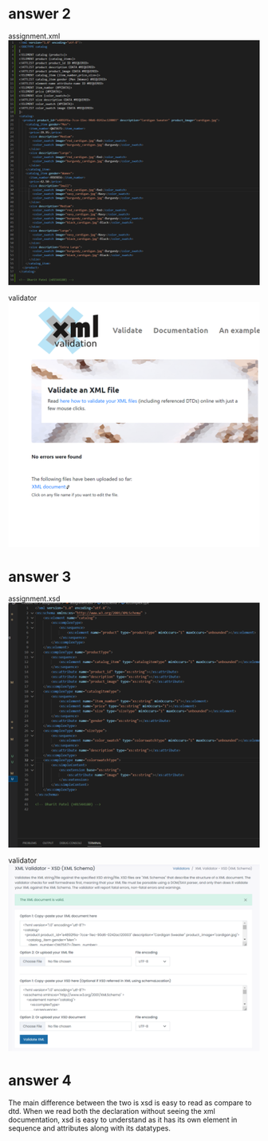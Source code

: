 # answer 2

assignment.xml
![image info](assign_dtd.png)

validator
![image info](dtd_validator.png)

# answer 3

assignment.xsd
![image info](assign_xsd.png)

validator
![image info](xsd_validator.png)

# answer 4

The main difference between the two is xsd is easy to read as compare to dtd. When we read both the declaration without seeing the xml documentation, xsd is easy to understand as it has its own element in sequence and attributes along with its datatypes. 

